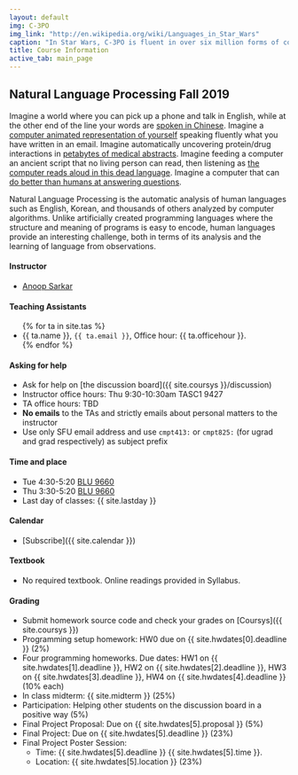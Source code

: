 ```yaml
---
layout: default
img: C-3PO
img_link: "http://en.wikipedia.org/wiki/Languages_in_Star_Wars"
caption: "In Star Wars, C-3PO is fluent in over six million forms of communication."
title: Course Information
active_tab: main_page 
---
```


## Natural Language Processing <span class="text-muted">Fall 2019</span>

Imagine a world where you can pick up a phone and talk in English,
while at the other end of the line your words are [spoken in
Chinese](https://www.youtube.com/watch?v=Nu-nlQqFCKg).  Imagine a
[computer animated representation of
yourself](http://mitpress.mit.edu/books/embodied-conversational-agents)
speaking fluently what you have written in an email. Imagine
automatically uncovering protein/drug interactions in [petabytes
of medical abstracts](http://fable.chop.edu/). Imagine feeding a
computer an ancient script that no living person can read, then
listening as [the computer reads aloud in this dead
language](https://isi.edu/natural-language/mt/decipher.html).
Imagine a computer that can [do better than humans at answering
questions](https://www.youtube.com/watch?v=lI-M7O_bRNg).  

Natural Language Processing is the automatic analysis of human
languages such as English, Korean, and thousands of others analyzed
by computer algorithms. Unlike artificially created programming
languages where the structure and meaning of programs is easy to
encode, human languages provide an interesting challenge, both in
terms of its analysis and the learning of language from observations.

#### Instructor
* [Anoop Sarkar](http://www.cs.sfu.ca/~anoop/) 

#### Teaching Assistants
<ul>
{% for ta in site.tas %}
<li>{{ ta.name }}, <code>{{ ta.email }}</code>, Office hour: {{ ta.officehour }}.</li>
{% endfor %}
</ul>

#### Asking for help
* Ask for help on [the discussion board]({{ site.coursys }}/discussion)
* Instructor office hours: Thu 9:30-10:30am TASC1 9427
* TA office hours: TBD
* <b>No emails</b> to the TAs and strictly emails about personal matters to the instructor
* Use only SFU email address and use `cmpt413:` or `cmpt825:` (for ugrad and grad respectively) as subject prefix

#### Time and place
* Tue 4:30-5:20 [BLU 9660](http://www.sfu.ca/campuses/maps-and-directions/burnaby-map.html) 
* Thu 3:30-5:20 [BLU 9660](http://www.sfu.ca/campuses/maps-and-directions/burnaby-map.html)
* Last day of classes: {{ site.lastday }}

#### Calendar
* [Subscribe]({{ site.calendar }})

#### Textbook
* No required textbook. Online readings provided in Syllabus.

#### Grading
* Submit homework source code and check your grades on [Coursys]({{ site.coursys }})
* Programming setup homework: HW0 due on {{ site.hwdates[0].deadline }} (2%)
* Four programming homeworks. Due dates: HW1 on {{ site.hwdates[1].deadline }}, HW2 on {{ site.hwdates[2].deadline }}, HW3 on {{ site.hwdates[3].deadline }}, HW4 on {{ site.hwdates[4].deadline }} (10% each)
* In class midterm: {{ site.midterm }} (25%)
* Participation: Helping other students on the discussion board in a positive way (5%)
* Final Project Proposal: Due on {{ site.hwdates[5].proposal }} (5%)
* Final Project: Due on {{ site.hwdates[5].deadline }} (23%)
* Final Project Poster Session:
    * Time: {{ site.hwdates[5].deadline }} {{ site.hwdates[5].time }}. 
    * Location: {{ site.hwdates[5].location }} (23%)

